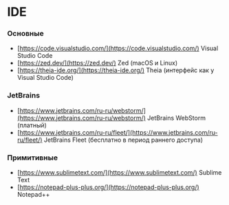 # IDE

### Основные

- [https://code.visualstudio.com/](https://code.visualstudio.com/) Visual Studio Code
- [https://zed.dev/](https://zed.dev/) Zed (macOS и Linux)
- [https://theia-ide.org/](https://theia-ide.org/) Theia (интерфейс как у Visual Studio Code)

### JetBrains

- [https://www.jetbrains.com/ru-ru/webstorm/](https://www.jetbrains.com/ru-ru/webstorm/) JetBrains WebStorm (платный)
- [https://www.jetbrains.com/ru-ru/fleet/](https://www.jetbrains.com/ru-ru/fleet/) JetBrains Fleet (бесплатно в период раннего доступа)

### Примитивные

- [https://www.sublimetext.com/](https://www.sublimetext.com/) Sublime Text
- [https://notepad-plus-plus.org/](https://notepad-plus-plus.org/) Notepad++
